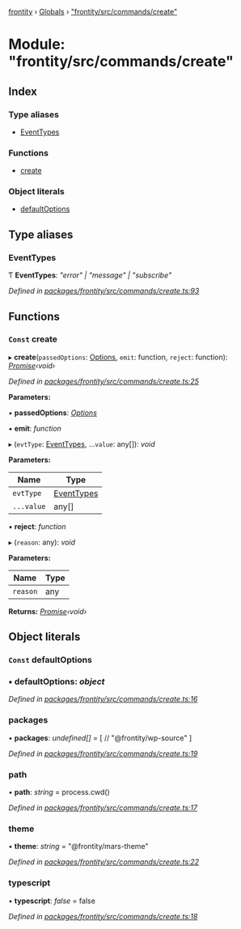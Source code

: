 [frontity](../README.md) › [Globals](../globals.md) › ["frontity/src/commands/create"](_frontity_src_commands_create_.md)

# Module: "frontity/src/commands/create"

## Index

### Type aliases

* [EventTypes](_frontity_src_commands_create_.md#eventtypes)

### Functions

* [create](_frontity_src_commands_create_.md#const-create)

### Object literals

* [defaultOptions](_frontity_src_commands_create_.md#const-defaultoptions)

## Type aliases

###  EventTypes

Ƭ **EventTypes**: *"error" | "message" | "subscribe"*

*Defined in [packages/frontity/src/commands/create.ts:93](https://github.com/frontity/frontity/blob/eb6bfe49/packages/frontity/src/commands/create.ts#L93)*

## Functions

### `Const` create

▸ **create**(`passedOptions`: [Options](_frontity_src_steps_create_package_.md#options), `emit`: function, `reject`: function): *[Promise](../classes/_frontity_src_utils_eventpromised_.eventpromised.md#static-promise)‹void›*

*Defined in [packages/frontity/src/commands/create.ts:25](https://github.com/frontity/frontity/blob/eb6bfe49/packages/frontity/src/commands/create.ts#L25)*

**Parameters:**

▪ **passedOptions**: *[Options](_frontity_src_steps_create_package_.md#options)*

▪ **emit**: *function*

▸ (`evtType`: [EventTypes](_frontity_src_commands_create_.md#eventtypes), ...`value`: any[]): *void*

**Parameters:**

Name | Type |
------ | ------ |
`evtType` | [EventTypes](_frontity_src_commands_create_.md#eventtypes) |
`...value` | any[] |

▪ **reject**: *function*

▸ (`reason`: any): *void*

**Parameters:**

Name | Type |
------ | ------ |
`reason` | any |

**Returns:** *[Promise](../classes/_frontity_src_utils_eventpromised_.eventpromised.md#static-promise)‹void›*

## Object literals

### `Const` defaultOptions

### ▪ **defaultOptions**: *object*

*Defined in [packages/frontity/src/commands/create.ts:16](https://github.com/frontity/frontity/blob/eb6bfe49/packages/frontity/src/commands/create.ts#L16)*

###  packages

• **packages**: *undefined[]* = [
    // "@frontity/wp-source"
  ]

*Defined in [packages/frontity/src/commands/create.ts:19](https://github.com/frontity/frontity/blob/eb6bfe49/packages/frontity/src/commands/create.ts#L19)*

###  path

• **path**: *string* = process.cwd()

*Defined in [packages/frontity/src/commands/create.ts:17](https://github.com/frontity/frontity/blob/eb6bfe49/packages/frontity/src/commands/create.ts#L17)*

###  theme

• **theme**: *string* = "@frontity/mars-theme"

*Defined in [packages/frontity/src/commands/create.ts:22](https://github.com/frontity/frontity/blob/eb6bfe49/packages/frontity/src/commands/create.ts#L22)*

###  typescript

• **typescript**: *false* = false

*Defined in [packages/frontity/src/commands/create.ts:18](https://github.com/frontity/frontity/blob/eb6bfe49/packages/frontity/src/commands/create.ts#L18)*
